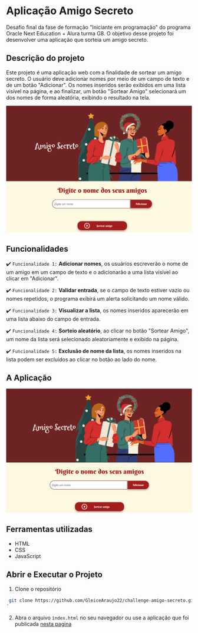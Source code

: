 # Aplicação Amigo Secreto

Desafio final da fase de formação "Iniciante em programação" do programa Oracle Next Education + Alura turma G8. O objetivo desse projeto foi desenvolver uma aplicação que sorteia um amigo secreto. 

## Descrição do projeto 

Este projeto é uma aplicação web com a finalidade de sortear um amigo secreto. O usuário deve adicionar nomes por meio de um campo de texto e de um botão "Adicionar". Os nomes inseridos serão exibidos em uma lista visível na página, e ao finalizar, um botão "Sortear Amigo" selecionará um dos nomes de forma aleatória, exibindo o resultado na tela. 

![Imagem da aplicação web "amigo secreto"](imagens/aplicacao.png) 

## Funcionalidades 

:heavy_check_mark: `Funcionalidade 1:` **Adicionar nomes**, os usuários escreverão o nome de um amigo em um campo de texto e o adicionarão a uma lista visível ao clicar em "Adicionar". 

:heavy_check_mark: `Funcionalidade 2:` **Validar entrada**, se o campo de texto estiver vazio ou nomes repetidos, o programa exibirá um alerta solicitando um nome válido.  

:heavy_check_mark: `Funcionalidade 3:` **Visualizar a lista**, os nomes inseridos aparecerão em uma lista abaixo do campo de entrada. 

:heavy_check_mark: `Funcionalidade 4:` **Sorteio aleatório**, ao clicar no botão "Sortear Amigo", um nome da lista será selecionado aleatoriamente e exibido na página. 

:heavy_check_mark: `Funcionalidade 5:` **Exclusão de nome da lista**, os nomes inseridos na lista podem ser excluídos ao clicar no botão ao lado do nome. 

## A Aplicação 

![Exemplo da aplicação web](imagens/aplicacaoEx1.gif) 

## Ferramentas utilizadas 

- HTML
- CSS
- JavaScript

## Abrir e Executar o Projeto 

1. Clone o repositório
```sh
 git clone https://github.com/GleiceAraujo22/challenge-amigo-secreto.git
´
```
2. Abra o arquivo `ìndex.html` no seu navegador ou use a aplicação que foi publicada [nesta pagina]()


